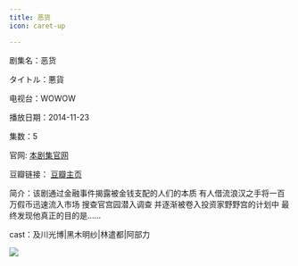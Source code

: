 ```yaml
---
title: 恶货
icon: caret-up

---
```


剧集名：恶货

タイトル：悪貨

电视台：WOWOW

播放日期：2014-11-23

集数：5

官网: [本剧集官网](https://www.wowow.co.jp/detail/105801)

豆瓣链接： [豆瓣主页](https://movie.douban.com/subject/25924944/)


简介：该剧通过金融事件揭露被金钱支配的人们的本质 有人借流浪汉之手将一百万假币迅速流入市场 搜查官宫园潜入调查 并逐渐被卷入投资家野野宫的计划中 最终发现他真正的目的是……

cast：及川光博|黑木明纱|林遣都|阿部力

![](https://listpic.tsgsanjiao.com/2014/2014eh.jpg)